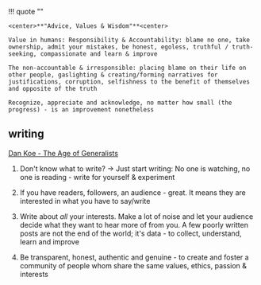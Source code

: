 
!!! quote ""

    <center>**"Advice, Values & Wisdom"**<center>

    Value in humans: Responsibility & Accountability: blame no one, take ownership, admit your mistakes, be honest, egoless, truthful / truth-seeking, compassionate and learn & improve

    The non-accountable & irresponsible: placing blame on their life on other people, gaslighting & creating/forming narratives for justifications, corruption, selfishness to the benefit of themselves and opposite of the truth
    
    Recognize, appreciate and acknowledge, no matter how small (the progress) - is an improvement nonetheless


## writing

[Dan Koe - The Age of Generalists](https://www.youtube.com/watch?v=KTgakWW0Rzw&t=384s&ab_channel=DanKoe)

1. Don't know what to write? -> Just start writing: No one is watching, no one is reading - write for yourself & experiment

2. If you have readers, followers, an audience - great. It means they are interested in what you have to say/write

3. Write about *all* your interests. Make a lot of noise and let your audience decide what they want to hear more of from you. A few poorly written posts are not the end of the world; it's data - to collect, understand, learn and improve

4. Be transparent, honest, authentic and genuine - to create and foster a community of people whom share the same values, ethics, passion & interests



